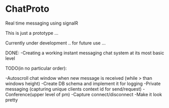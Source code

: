 ChatProto
=========

Real time messaging using signalR

This is just a prototype ... 

Currently under development .. for future use ...

DONE:
-Creating a working instant messaging chat system at its most basic level

TODO(in no particular order):

-Autoscroll chat window when new message is received (while > than windows height)
-Create DB schema and implement it for logging
-Private messaging (capturing unique clients context id for send/request)
-Conference(upper level of pm)
-Capture connect/disconnect
-Make it look pretty
